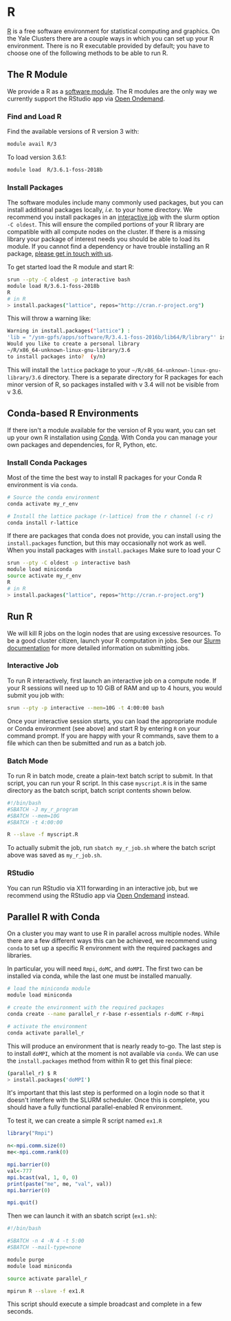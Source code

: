 # R

[R](https://www.r-project.org/about.html) is a free software environment for statistical computing and graphics. On the Yale Clusters there are a couple ways in which you can set up your R environment. There is no R executable provided by default; you have to choose one of the following methods to be able to run R.

## The R Module

We provide a R as a [software module](/clusters-at-yale/applications/modules). The R modules are the only way we currently support the RStudio app via [Open Ondemand](/clusters-at-yale/access/ood/#interactive-apps).

### Find and Load R

Find the available versions of R version 3 with:

``` bash
module avail R/3
```

To load version 3.6.1:

``` bash
module load  R/3.6.1-foss-2018b
```

### Install Packages

The software modules include many commonly used packages, but you can install additional packages locally, _i.e._ to your home directory. We recommend you install packages in an [interactive job](/clusters-at-yale/job-scheduling/#interactive-jobs) with the slurm option `-C oldest`. This will ensure the compiled portions of your R library are compatible with all compute nodes on the cluster. If there is a missing library your package of interest needs you should be able to load its module. If you cannot find a dependency or have trouble installing an R package, [please get in touch with us](/#web-and-email-support).

To get started load the R module and start R:

```bash
srun --pty -C oldest -p interactive bash
module load R/3.6.1-foss-2018b
R
# in R
> install.packages("lattice", repos="http://cran.r-project.org")
```

This will throw a warning like:

```bash
Warning in install.packages("lattice") :
'lib = "/ysm-gpfs/apps/software/R/3.4.1-foss-2016b/lib64/R/library"' is not writable
Would you like to create a personal library
~/R/x86_64-unknown-linux-gnu-library/3.6
to install packages into?  (y/n)
```

This will install the `lattice` package to your `~/R/x86_64-unknown-linux-gnu-library/3.6` directory. There is a separate directory for R packages for each minor version of R, so packages installed with v 3.4 will not be visible from v 3.6.


## Conda-based R Environments

If there isn't a module available for the version of R you want, you can set up your own R installation using [Conda](/clusters-at-yale/guides/conda). With Conda you can manage your own packages and dependencies, for R, Python, etc.

### Install Conda Packages

Most of the time the best way to install R packages for your Conda R environment is via `conda`.

``` bash
# Source the conda environment
conda activate my_r_env

# Install the lattice package (r-lattice) from the r channel (-c r)
conda install r-lattice

```

If there are packages that conda does not provide, you can install using the `install.packages` function, but this may occasionally not work as well. When you install packages with `install.packages` Make sure to load your C

``` bash
srun --pty -C oldest -p interactive bash
module load miniconda
source activate my_r_env
R
# in R
> install.packages("lattice", repos="http://cran.r-project.org")
```

## Run R

We will kill R jobs on the login nodes that are using excessive resources. To be a good cluster citizen, launch your R computation in jobs. See our [Slurm documentation](/clusters-at-yale/job-scheduling) for more detailed information on submitting jobs.

### Interactive Job

To run R interactively, first launch an interactive job on a compute node. If your R sessions will need up to 10 GiB of RAM and up to 4 hours, you would submit you job with:

``` bash
srun --pty -p interactive --mem=10G -t 4:00:00 bash
```

Once your interactive session starts, you can load the appropriate module or Conda environment (see above) and start R by entering `R` on your command prompt. If you are happy with your R commands, save them to a file which can then be submitted and run as a batch job.

### Batch Mode

To run R in batch mode, create a plain-text batch script to submit. In that script, you can run your R script. In this case `myscript.R` is in the same directory as the batch script, batch script contents shown below.

``` bash
#!/bin/bash
#SBATCH -J my_r_program
#SBATCH --mem=10G
#SBATCH -t 4:00:00

R --slave -f myscript.R
```

To actually submit the job, run `sbatch my_r_job.sh` where the batch script above was saved as `my_r_job.sh`.

### RStudio

You can run RStudio via X11 forwarding in an interactive job, but we recommend using the RStudio app via [Open Ondemand](/clusters-at-yale/access/ood/#interactive-apps) instead.

## Parallel R with Conda

On a cluster you may want to use R in parallel across multiple nodes. While there are a few different ways this can be achieved, we recommend using `conda` to set up a specific R environment with the required packages and libraries.

In particular, you will need `Rmpi`, `doMC`, and `doMPI`. The first two can be installed via conda, while the last one must be installed manually.

```bash
# load the miniconda module
module load miniconda

# create the environment with the required packages
conda create --name parallel_r r-base r-essentials r-doMC r-Rmpi

# activate the environment
conda activate parallel_r
```

This will produce an environment that is nearly ready to-go. 
The last step is to install `doMPI`, which at the moment is not available via `conda`.
We can use the `install.packages` method from within R to get this final piece:
```bash
(parallel_r) $ R
> install.packages('doMPI')
```
It's important that this last step is performed on a login node so that it doesn't interfere with 
the SLURM scheduler. 
Once this is complete, you should have a fully functional parallel-enabled R environment.

To test it, we can create a simple R script named `ex1.R`

```R
library("Rmpi")

n<-mpi.comm.size(0)
me<-mpi.comm.rank(0)

mpi.barrier(0)
val<-777
mpi.bcast(val, 1, 0, 0)
print(paste("me", me, "val", val))
mpi.barrier(0)

mpi.quit()

```

Then we can launch it with an sbatch script (`ex1.sh`):

```sh
#!/bin/bash

#SBATCH -n 4 -N 4 -t 5:00
#SBATCH --mail-type=none

module purge
module load miniconda

source activate parallel_r

mpirun R --slave -f ex1.R
```

This script should execute a simple broadcast and complete in a few seconds. 


